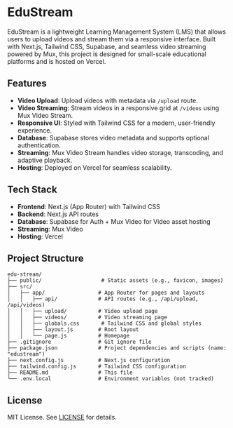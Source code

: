 # EduStream

EduStream is a lightweight Learning Management System (LMS) that allows users to upload videos and stream them via a responsive interface. Built with Next.js, Tailwind CSS, Supabase, and seamless video streaming powered by Mux, this project is designed for small-scale educational platforms and is hosted on Vercel.

## Features
- **Video Upload**: Upload videos with metadata via `/upload` route.
- **Video Streaming**: Stream videos in a responsive grid at `/videos` using Mux Video Stream.
- **Responsive UI**: Styled with Tailwind CSS for a modern, user-friendly experience.
- **Database**: Supabase stores video metadata and supports optional authentication.
- **Streaming**: Mux Video Stream handles video storage, transcoding, and adaptive playback.
- **Hosting**: Deployed on Vercel for seamless scalability.

## Tech Stack
- **Frontend**: Next.js (App Router) with Tailwind CSS
- **Backend**: Next.js API routes
- **Database**: Supabase for Auth + Mux Video for Video asset hosting
- **Streaming**: Mux Video
- **Hosting**: Vercel

## Project Structure
```
edu-stream/
├── public/                   # Static assets (e.g., favicon, images)
├── src/
│   ├── app/                 # App Router for pages and layouts
│   │   ├── api/             # API routes (e.g., /api/upload, /api/videos)
│   │   ├── upload/          # Video upload page
│   │   ├── videos/          # Video streaming page
│   │   ├── globals.css       # Tailwind CSS and global styles
│   │   ├── layout.js        # Root layout
│   │   └── page.js          # Homepage
├── .gitignore               # Git ignore file
├── package.json             # Project dependencies and scripts (name: "edustream")
├── next.config.js           # Next.js configuration
├── tailwind.config.js       # Tailwind CSS configuration
├── README.md                # This file
└── .env.local               # Environment variables (not tracked)
```
## License
MIT License. See [LICENSE](LICENSE) for details.